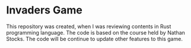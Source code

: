 # Invaders Game
This repository was created, when I was reviewing contents in Rust programming language.
The code is based on the course held by Nathan Stocks.
The code will be continue to update other features to this game.
